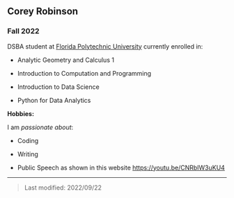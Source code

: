 ## Corey Robinson

### Fall 2022

DSBA student at [Florida Polytechnic University](https://www.floridapoly.edu) currently enrolled in: 

- Analytic Geometry and Calculus 1

- Introduction to Computation and Programming

- Introduction to Data Science

- Python for Data Analytics

**Hobbies:**

I am _passionate about_: 

- Coding

- Writing

- Public Speech
as shown in this website <https://youtu.be/CNRbIW3uKU4>

***

> Last modified: 2022/09/22
